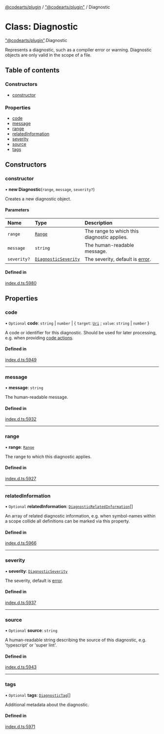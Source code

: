 [@codearts/plugin](../README.md) / ["@codearts/plugin"](../modules/_codearts_plugin_.md) / Diagnostic

# Class: Diagnostic

["@codearts/plugin"](../modules/_codearts_plugin_.md).Diagnostic

Represents a diagnostic, such as a compiler error or warning. Diagnostic objects
are only valid in the scope of a file.

## Table of contents

### Constructors

- [constructor](codearts_plugin_.Diagnostic.md#constructor)

### Properties

- [code](codearts_plugin_.Diagnostic.md#code)
- [message](codearts_plugin_.Diagnostic.md#message)
- [range](codearts_plugin_.Diagnostic.md#range)
- [relatedInformation](codearts_plugin_.Diagnostic.md#relatedinformation)
- [severity](codearts_plugin_.Diagnostic.md#severity)
- [source](codearts_plugin_.Diagnostic.md#source)
- [tags](codearts_plugin_.Diagnostic.md#tags)

## Constructors

### constructor

• **new Diagnostic**(`range`, `message`, `severity?`)

Creates a new diagnostic object.

#### Parameters

| Name | Type | Description |
| :------ | :------ | :------ |
| `range` | [`Range`](codearts_plugin_.Range.md) | The range to which this diagnostic applies. |
| `message` | `string` | The human-readable message. |
| `severity?` | [`DiagnosticSeverity`](../enums/codearts_plugin_.DiagnosticSeverity.md) | The severity, default is [error](../enums/codearts_plugin_.DiagnosticSeverity.md#error). |

#### Defined in

[index.d.ts:5980](https://github.com/huaweicloud/cloudide-plugin-api/blob/a055dd0/index.d.ts#L5980)

## Properties

### code

• `Optional` **code**: `string` \| `number` \| { `target`: [`Uri`](codearts_plugin_.Uri.md) ; `value`: `string` \| `number`  }

A code or identifier for this diagnostic.
Should be used for later processing, e.g. when providing [code actions](../interfaces/codearts_plugin_.CodeActionContext.md).

#### Defined in

[index.d.ts:5949](https://github.com/huaweicloud/cloudide-plugin-api/blob/a055dd0/index.d.ts#L5949)

___

### message

• **message**: `string`

The human-readable message.

#### Defined in

[index.d.ts:5932](https://github.com/huaweicloud/cloudide-plugin-api/blob/a055dd0/index.d.ts#L5932)

___

### range

• **range**: [`Range`](codearts_plugin_.Range.md)

The range to which this diagnostic applies.

#### Defined in

[index.d.ts:5927](https://github.com/huaweicloud/cloudide-plugin-api/blob/a055dd0/index.d.ts#L5927)

___

### relatedInformation

• `Optional` **relatedInformation**: [`DiagnosticRelatedInformation`](codearts_plugin_.DiagnosticRelatedInformation.md)[]

An array of related diagnostic information, e.g. when symbol-names within
a scope collide all definitions can be marked via this property.

#### Defined in

[index.d.ts:5966](https://github.com/huaweicloud/cloudide-plugin-api/blob/a055dd0/index.d.ts#L5966)

___

### severity

• **severity**: [`DiagnosticSeverity`](../enums/codearts_plugin_.DiagnosticSeverity.md)

The severity, default is [error](../enums/codearts_plugin_.DiagnosticSeverity.md#error).

#### Defined in

[index.d.ts:5937](https://github.com/huaweicloud/cloudide-plugin-api/blob/a055dd0/index.d.ts#L5937)

___

### source

• `Optional` **source**: `string`

A human-readable string describing the source of this
diagnostic, e.g. 'typescript' or 'super lint'.

#### Defined in

[index.d.ts:5943](https://github.com/huaweicloud/cloudide-plugin-api/blob/a055dd0/index.d.ts#L5943)

___

### tags

• `Optional` **tags**: [`DiagnosticTag`](../enums/codearts_plugin_.DiagnosticTag.md)[]

Additional metadata about the diagnostic.

#### Defined in

[index.d.ts:5971](https://github.com/huaweicloud/cloudide-plugin-api/blob/a055dd0/index.d.ts#L5971)
